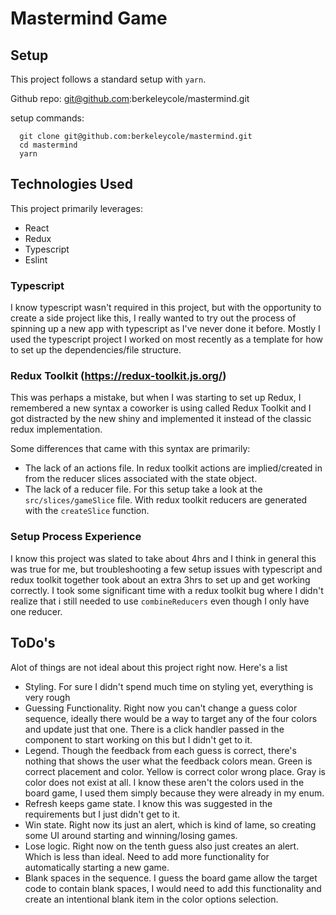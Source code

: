 # Mastermind Game

## Setup
This project follows a standard setup with `yarn`.

Github repo: git@github.com:berkeleycole/mastermind.git

setup commands:
```
  git clone git@github.com:berkeleycole/mastermind.git
  cd mastermind
  yarn
```

## Technologies Used

This project primarily leverages:
- React
- Redux
- Typescript
- Eslint

### Typescript
I know typescript wasn't required in this project, but with the opportunity to create a side project like this, I really wanted to try out the process of spinning up a new app with typescript as I've never done it before. Mostly I used the typescript project I worked on most recently as a template for how to set up the dependencies/file structure.

### Redux Toolkit (https://redux-toolkit.js.org/)
This was perhaps a mistake, but when I was starting to set up Redux, I remembered a new syntax a coworker is using called Redux Toolkit and I got distracted by the new shiny and implemented it instead of the classic redux implementation. 

Some differences that came with this syntax are primarily:
- The lack of an actions file. In redux toolkit actions are implied/created in from the reducer slices associated with the state object.
- The lack of a reducer file. For this setup take a look at the `src/slices/gameSlice` file. With redux toolkit reducers are generated with the `createSlice` function. 


### Setup Process Experience
I know this project was slated to take about 4hrs and I think in general this was true for me, but troubleshooting a few setup issues with typescript and redux toolkit together took about an extra 3hrs to set up and get working correctly. I took some significant time with a redux toolkit bug where I didn't realize that i still needed to use `combineReducers` even though I only have one reducer.

## ToDo's
Alot of things are not ideal about this project right now. Here's a list
- Styling. For sure I didn't spend much time on styling yet, everything is very rough
- Guessing Functionality. Right now you can't change a guess color sequence, ideally there would be a way to target any of the four colors and update just that one. There is a click handler passed in the component to start working on this but I didn't get to it.
- Legend. Though the feedback from each guess is correct, there's nothing that shows the user what the feedback colors mean. Green is correct placement and color. Yellow is correct color wrong place. Gray is color does not exist at all. I know these aren't the colors used in the board game, I used them simply because they were already in my enum.
- Refresh keeps game state. I know this was suggested in the requirements but I just didn't get to it. 
- Win state. Right now its just an alert, which is kind of lame, so creating some UI around starting and winning/losing games.
- Lose logic. Right now on the tenth guess also just creates an alert. Which is less than ideal. Need to add more functionality for automatically starting a new game.
- Blank spaces in the sequence. I guess the board game allow the target code to contain blank spaces, I would need to add this functionality and create an intentional blank item in the color options selection.
